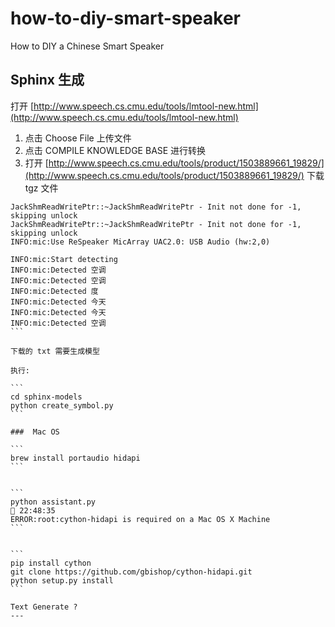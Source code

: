 # how-to-diy-smart-speaker

How to DIY a Chinese Smart Speaker

Sphinx 生成 
---

打开 [http://www.speech.cs.cmu.edu/tools/lmtool-new.html](http://www.speech.cs.cmu.edu/tools/lmtool-new.html)

 1. 点击 Choose File 上传文件
 2. 点击 COMPILE KNOWLEDGE BASE 进行转换
 3. 打开 [http://www.speech.cs.cmu.edu/tools/product/1503889661_19829/](http://www.speech.cs.cmu.edu/tools/product/1503889661_19829/) 下载 tgz 文件


````
JackShmReadWritePtr::~JackShmReadWritePtr - Init not done for -1, skipping unlock
JackShmReadWritePtr::~JackShmReadWritePtr - Init not done for -1, skipping unlock
INFO:mic:Use ReSpeaker MicArray UAC2.0: USB Audio (hw:2,0)

INFO:mic:Start detecting
INFO:mic:Detected 空调
INFO:mic:Detected 空调
INFO:mic:Detected 度
INFO:mic:Detected 今天
INFO:mic:Detected 今天
INFO:mic:Detected 空调
```

下载的 txt 需要生成模型

执行:

```
cd sphinx-models
python create_symbol.py 
```
 
###  Mac OS

```
brew install portaudio hidapi
```
 

```
python assistant.py                                                                             22:48:35
ERROR:root:cython-hidapi is required on a Mac OS X Machine
```


```
pip install cython
git clone https://github.com/gbishop/cython-hidapi.git
python setup.py install
```

Text Generate ?
---


